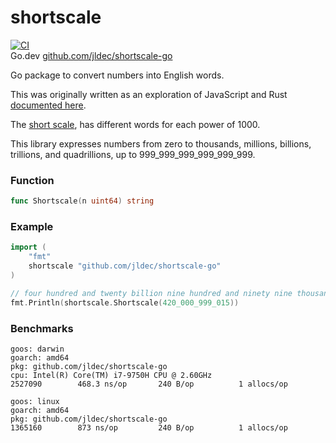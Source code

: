 # shortscale

[![CI](https://github.com/jldec/shortscale-go/workflows/CI/badge.svg)](https://github.com/jldec/shortscale-go/actions)  
Go.dev [github.com/jldec/shortscale-go](https://pkg.go.dev/github.com/jldec/shortscale-go)

Go package to convert numbers into English words.

This was originally written as an exploration of JavaScript and Rust [documented here](https://jldec.me/forays-from-node-to-rust).

The [short scale](https://en.wikipedia.org/wiki/Long_and_short_scales#Comparison),
has different words for each power of 1000.

This library expresses numbers from zero to thousands,
millions, billions, trillions, and quadrillions, up to 999_999_999_999_999_999.

### Function
```go
func Shortscale(n uint64) string
```

### Example
```go
import (
    "fmt"
    shortscale "github.com/jldec/shortscale-go"
)

// four hundred and twenty billion nine hundred and ninety nine thousand and fifteen
fmt.Println(shortscale.Shortscale(420_000_999_015))
```

### Benchmarks

```
goos: darwin
goarch: amd64
pkg: github.com/jldec/shortscale-go
cpu: Intel(R) Core(TM) i7-9750H CPU @ 2.60GHz
2527090	       468.3 ns/op	     240 B/op	       1 allocs/op

goos: linux
goarch: amd64
pkg: github.com/jldec/shortscale-go
1365160	       873 ns/op	     240 B/op	       1 allocs/op
```
